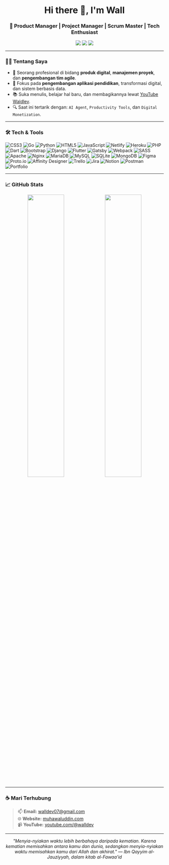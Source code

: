 

<h1 align="center">Hi there 👋, I'm Wall</h1>
<h3 align="center">🚀 Product Manager | Project Manager | Scrum Master | Tech Enthusiast</h3>

<p align="center">
  <a href="https://youtube.com/@muhawaluddin" target="_blank"><img src="https://img.shields.io/badge/YouTube-Walldev-red?style=flat-square&logo=youtube"></a>
  <a href="https://linkedin.com/in/muhawaluddin" target="_blank"><img src="https://img.shields.io/badge/LinkedIn-Connect-blue?style=flat-square&logo=linkedin"></a>
  <a href="https://muhawaluddin.com" target="_blank"><img src="https://img.shields.io/badge/Portfolio-Visit-green?style=flat-square&logo=web"></a>
</p>

---

### 🧑‍💻 Tentang Saya

- 💼 Seorang profesional di bidang **produk digital**, **manajemen proyek**, dan **pengembangan tim agile**.
- 🎯 Fokus pada **pengembangan aplikasi pendidikan**, transformasi digital, dan sistem berbasis data.
- 📚 Suka menulis, belajar hal baru, dan membagikannya lewat [YouTube Waldlev](https://youtube.com/@muhawaluddin).
- 🔍 Saat ini tertarik dengan: `AI Agent`, `Productivity Tools`, dan `Digital Monetization`.

---

### 🛠️ Tech & Tools

![CSS3](https://img.shields.io/badge/css3-%231572B6.svg?style=flat&logo=css3&logoColor=white) ![Go](https://img.shields.io/badge/go-%2300ADD8.svg?style=flat&logo=go&logoColor=white) ![Python](https://img.shields.io/badge/python-3670A0?style=flat&logo=python&logoColor=ffdd54) ![HTML5](https://img.shields.io/badge/html5-%23E34F26.svg?style=flat&logo=html5&logoColor=white) ![JavaScript](https://img.shields.io/badge/javascript-%23323330.svg?style=flat&logo=javascript&logoColor=%23F7DF1E) ![Netlify](https://img.shields.io/badge/netlify-%23000000.svg?style=flat&logo=netlify&logoColor=#00C7B7) ![Heroku](https://img.shields.io/badge/heroku-%23430098.svg?style=flat&logo=heroku&logoColor=white) ![PHP](https://img.shields.io/badge/php-%23777BB4.svg?style=flat&logo=php&logoColor=white) ![Dart](https://img.shields.io/badge/dart-%230175C2.svg?style=flat&logo=dart&logoColor=white) ![Bootstrap](https://img.shields.io/badge/bootstrap-%23563D7C.svg?style=flat&logo=bootstrap&logoColor=white) ![Django](https://img.shields.io/badge/django-%23092E20.svg?style=flat&logo=django&logoColor=white) ![Flutter](https://img.shields.io/badge/Flutter-%2302569B.svg?style=flat&logo=Flutter&logoColor=white) ![Gatsby](https://img.shields.io/badge/Gatsby-%23663399.svg?style=flat&logo=gatsby&logoColor=white) ![Webpack](https://img.shields.io/badge/webpack-%238DD6F9.svg?style=flat&logo=webpack&logoColor=black) ![SASS](https://img.shields.io/badge/SASS-hotpink.svg?style=flat&logo=SASS&logoColor=white) ![Apache](https://img.shields.io/badge/apache-%23D42029.svg?style=flat&logo=apache&logoColor=white) ![Nginx](https://img.shields.io/badge/nginx-%23009639.svg?style=flat&logo=nginx&logoColor=white) ![MariaDB](https://img.shields.io/badge/MariaDB-003545?style=flat&logo=mariadb&logoColor=white) ![MySQL](https://img.shields.io/badge/mysql-%2300f.svg?style=flat&logo=mysql&logoColor=white) ![SQLite](https://img.shields.io/badge/sqlite-%2307405e.svg?style=flat&logo=sqlite&logoColor=white) ![MongoDB](https://img.shields.io/badge/MongoDB-%234ea94b.svg?style=flat&logo=mongodb&logoColor=white) 	![Figma](https://img.shields.io/badge/figma-%23F24E1E.svg?style=flat&logo=figma&logoColor=white) ![Proto.io](https://img.shields.io/badge/Proto.io-161637?style=flat&logo=proto.io&logoColor=00e5ff) ![Affinity Designer](https://img.shields.io/badge/affinitydesginer-%231B72BE.svg?style=flat&logo=affinity-designer&logoColor=white) ![Trello](https://img.shields.io/badge/Trello-%23026AA7.svg?style=flat&logo=Trello&logoColor=white) ![Jira](https://img.shields.io/badge/jira-%230A0FFF.svg?style=flat&logo=jira&logoColor=white) ![Notion](https://img.shields.io/badge/Notion-%23000000.svg?style=flat&logo=notion&logoColor=white) ![Postman](https://img.shields.io/badge/Postman-FF6C37?style=flat&logo=postman&logoColor=white) ![Portfolio](https://img.shields.io/badge/Portfolio-%23000000.svg?style=flat&logo=firefox&logoColor=#FF7139)

---

### 📈 GitHub Stats

<p align="center">
  <img width="48%" src="https://github-readme-stats.vercel.app/api?username=muhawaluddin&show_icons=true&theme=default" />
  <img width="48%" src="https://github-readme-stats.vercel.app/api/top-langs/?username=muhawaluddin&layout=compact" />
</p>

---

### ☕ Mari Terhubung

> 📫 **Email:** walldev07@gmail.com  
> 🌐 **Website:** [muhawaluddin.com](https://muhawaluddin.com)  
> 📹 **YouTube:** [youtube.com/@walldev](https://youtube.com/@muhawaluddin)

---

<p align="center">
  <em>"Menyia-nyiakan waktu lebih berbahaya daripada kematian. Karena kematian memisahkan antara kamu dan dunia, sedangkan menyia-nyiakan waktu memisahkan kamu dari Allah dan akhirat." — Ibn Qayyim al-Jauziyyah, dalam kitab al-Fawaa’id</em>
</p>

